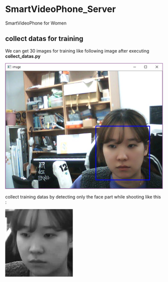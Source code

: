 # SmartVideoPhone_Server
SmartVideoPhone for Women

## collect datas for training
We can get 30 images for training like following image after executing **collect_datas.py**


![ex_captureImage](./collecting_ex1.jpg)


collect training datas by detecting only the face part while shooting like this :


![ex_datafortrain](./1.2.jpg)
